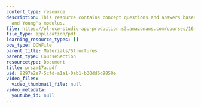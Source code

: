 ```yaml
---
content_type: resource
description: This resource contains concept questions and answers based on strain
  and Young's modulus.
file: https://ol-ocw-studio-app-production.s3.amazonaws.com/courses/16-01-unified-engineering-i-ii-iii-iv-fall-2005-spring-2006/9297e2e75cfda1a10ab1b30dd6d9850e_prszm17a.pdf
file_type: application/pdf
learning_resource_types: []
ocw_type: OCWFile
parent_title: Materials/Structures
parent_type: CourseSection
resourcetype: Document
title: prszm17a.pdf
uid: 9297e2e7-5cfd-a1a1-0ab1-b30dd6d9850e
video_files:
  video_thumbnail_file: null
video_metadata:
  youtube_id: null
---
```

